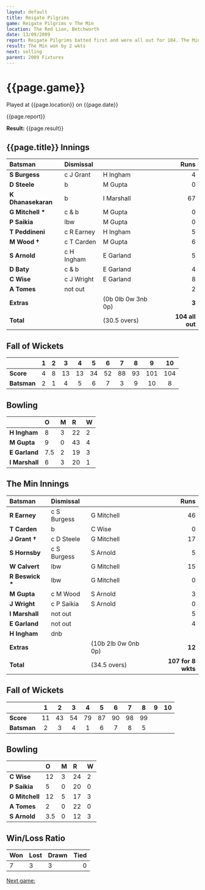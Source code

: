 ```yaml
---
layout: default
title: Reigate Pilgrims
game: Reigate Pilgrims v The Min
location: The Red Lion, Betchworth
date: 13/09/2009
report: Reigate Pilgrims batted first and were all out for 104. The Min replied with 107 for 8 wkts
result: The Min won by 2 wkts
next: selling
parent: 2009 Fixtures
---
```


# {{page.game}}

Played at {{page.location}} on {{page.date}}

{{page.report}}

**Result:** {{page.result}}

## {{page.title}} Innings

| Batsman | Dismissal |  | Runs |
|:---|:---|---|---:|
| **S Burgess** | c J Grant | H Ingham | 4 |
| **D Steele** | b | M Gupta | 0 |
| **K Dhanasekaran** | b | I Marshall | 67 |
| **G Mitchell &#42;** | c & b | M Gupta | 0 |
| **P Saikia** | lbw | M Gupta | 0 |
| **T Peddineni** | c R Earney | H Ingham | 5 |
| **M Wood &#8224;** | c T Carden | M Gupta | 6 |
| **S Arnold** | c H Ingham | E Garland | 5 |
| **D Baty** | c & b | E Garland | 4 |
| **C Wise** | c J Wright | E Garland | 8 |
| **A Tomes** | not out |  | 2 |
| **Extras** | | (0b 0lb 0w 3nb 0p) | **3** |
| **Total** | | (30.5 overs) | **104 all out** |

## Fall of Wickets

| | 1 | 2 | 3 | 4 | 5 | 6 | 7 | 8 | 9 | 10 |
|---|:---:|:---:|:---:|:---:|:---:|:---:|:---:|:---:|:---:|:---:|
| **Score** | 4 | 8 | 13 | 13 | 34 | 52 | 88 | 93 | 101 | 104 |
| **Batsman** | 2 | 1 | 4 | 5 | 6 | 7 | 3 | 9 | 10 | 8 |

## Bowling

| | O | M | R | W |
|---|:---|:---|:---|:---|
| **H Ingham** | 8 | 3 | 22 | 2 |
| **M Gupta** | 9 | 0 | 43 | 4 |
| **E Garland** | 7.5 | 2 | 19 | 3 |
| **I Marshall** | 6 | 3 | 20 | 1 |

## The Min Innings

| Batsman | Dismissal |  | Runs |
|:---|:---|---|---:|
| **R Earney** | c S Burgess | G Mitchell | 46 |
| **T Carden** | b | C Wise | 0 |
| **J Grant &#8224;** | c D Steele | G Mitchell | 17 |
| **S Hornsby** | c S Burgess | S Arnold | 5 |
| **W Calvert** | lbw | G Mitchell | 15 |
| **R Beswick &#42;** | lbw | G Mitchell | 0 |
| **M Gupta** | c M Wood | S Arnold | 3 |
| **J Wright** | c P Saikia | S Arnold | 0 |
| **I Marshall** | not out |  | 5 |
| **E Garland** | not out |  | 4 |
| **H Ingham** | dnb |  |  |
| **Extras** | | (10b 2lb 0w 0nb 0p) | **12** |
| **Total** | | (34.5 overs) | **107 for 8 wkts** |

## Fall of Wickets

| | 1 | 2 | 3 | 4 | 5 | 6 | 7 | 8 | 9 | 10 |
|---|:---:|:---:|:---:|:---:|:---:|:---:|:---:|:---:|:---:|:---:|
| **Score** | 11 | 43 | 54 | 79 | 87 | 90 | 98 | 99 |  |  |
| **Batsman** | 2 | 3 | 4 | 1 | 6 | 7 | 8 | 5 |  |  |

## Bowling

| | O | M | R | W |
|---|:---|:---|:---|:---|
| **C Wise** | 12 | 3 | 24 | 2 |
| **P Saikia** | 5 | 0 | 20 | 0 |
| **G Mitchell** | 12 | 5 | 17 | 3 |
| **A Tomes** | 2 | 0 | 22 | 0 |
| **S Arnold** | 3.5 | 0 | 12 | 3 |

## Win/Loss Ratio

| Won | Lost | Drawn | Tied |
|:---|:---|:---|---:|
| 7 | 3 | 3 | 0 |

[Next game:]({{page.next}})